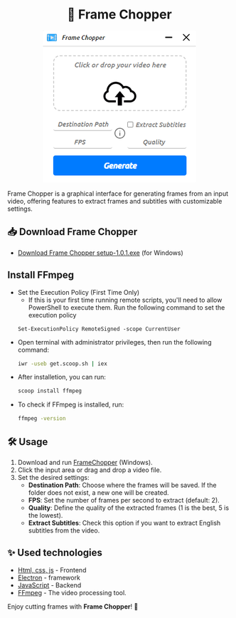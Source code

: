 <h1 align="center">🎥 Frame Chopper</h1>

<div align="center">
  <img src="./src/images/framechopper.png" alt="Frame Chopper" />
</div>

Frame Chopper is a graphical interface for generating frames from an input video, offering features to extract frames and subtitles with customizable settings.

## 📥 Download Frame Chopper

- [Download Frame Chopper setup-1.0.1.exe](https://github.com/JavaRaf/Frame-Chopper/releases/tag/v1.0.1) (for Windows)

## Install FFmpeg

- Set the Execution Policy (First Time Only)
  - If this is your first time running remote scripts, you'll need to allow PowerShell to execute them. Run the following command to set the execution policy
  ```
  Set-ExecutionPolicy RemoteSigned -scope CurrentUser

- Open terminal with administrator privileges, then run the following command: 
  ```bash
  iwr -useb get.scoop.sh | iex

- After installetion, you can run:
  ```bash
  scoop install ffmpeg

- To check if FFmpeg is installed, run:
  ```bash
  ffmpeg -version
  ```


## 🛠️ Usage

1. Download and run [FrameChopper](https://github.com/JavaRaf/Frame-Chopper/releases/tag/v1.0.1) (Windows).
3. Click the input area or drag and drop a video file.
4. Set the desired settings:
   - **Destination Path**: Choose where the frames will be saved. If the folder does not exist, a new one will be created.
   - **FPS**: Set the number of frames per second to extract (default: 2).
   - **Quality**: Define the quality of the extracted frames (1 is the best, 5 is the lowest).
   - **Extract Subtitles**: Check this option if you want to extract English subtitles from the video.

## ✨ Used technologies

- [Html, css, js](https://www.w3schools.com/html/html5_video.asp) - Frontend
- [Electron](https://www.electronjs.org) - framework
- [JavaScript](https://www.javascript.com) - Backend
- [FFmpeg](https://ffmpeg.org) - The video processing tool.


Enjoy cutting frames with **Frame Chopper**! 🚀
